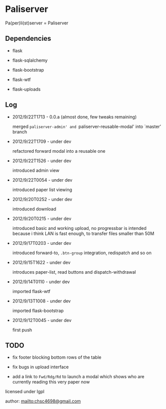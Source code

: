 Paliserver
==========

Pa(per)li(st)server = Paliserver


Dependencies
------------

* flask

* flask-sqlalchemy

* flask-bootstrap

* flask-wtf

* flask-uploads

Log
---

*   2012/9/22T1713 - 0.0.a (almost done, few tweaks remaining)

    merged `paliserver-admin' and `paliserver-reusable-modal' into `master' branch

*   2012/9/22T1709 - under dev

    refactored forward modal into a reusable one

*   2012/9/22T1526 - under dev

    introduced admin view

*   2012/9/22T0054 - under dev

    introduced paper list viewing

*   2012/9/20T0252 - under dev

    introduced download

*   2012/9/20T0215 - under dev

    introduced basic and working upload, no progressbar is intended because i think LAN is fast enough,
    to transfer files smaller than 50M

*   2012/9/17T0203 - under dev

    introduced forward-to, `.btn-group` integration, redispatch and so on

*   2012/9/15T1622 - under dev

    introduces paper-list, read buttons and dispatch-withdrawal

*   2012/9/14T0110 - under dev

    imported flask-wtf

*   2012/9/13T1008 - under dev

    imported flask-bootstrap

*   2012/9/12T0045 - under dev

    first push


TODO
----

*   fix footer blocking bottom rows of the table

*   fix bugs in upload interface

*   add a link to `Fwd/Rdg/Rd` to launch a modal which shows who are currently reading this very paper now


licensed under lgpl

author: <mailto:chsc4698@gmail.com>
